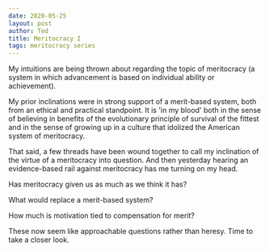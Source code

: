 ```yaml
---
date: 2020-05-25
layout: post
author: Ted
title: Meritocracy I
tags: meritocracy series
---
```

My intuitions are being thrown about regarding the topic of meritocracy (a system in which advancement is based on individual ability or achievement).

My prior inclinations were in strong support of a merit-based system, both from an ethical and practical standpoint. It is 'in my blood' both in the sense of believing in benefits of the evolutionary principle of survival of the fittest and in the sense of growing up in a culture that idolized the American system of meritocracy.

That said, a few threads have been wound together to call my inclination of the virtue of a meritocracy into question. And then yesterday hearing an evidence-based rail against meritocracy has me turning on my head.

Has meritocracy given us as much as we think it has?

What would replace a merit-based system?

How much is motivation tied to compensation for merit?

These now seem like approachable questions rather than heresy. Time to take a closer look.
